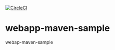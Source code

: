 
[![CircleCI](http://circle-poc.intuit.com/gh/dpanthula/SampleWebapp/tree/master.svg?style=svg&circle-token=25b0dc4790aad414954e7b38c3d0edaca02b5048)](http://circle-poc.intuit.com/gh/dpanthula/SampleWebapp/tree/master)

webapp-maven-sample
===================

webap-maven-sample
